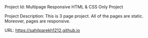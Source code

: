 Project Id: Multipage Responsive HTML & CSS Only Project

Project Description: 
This is 3 page project. All of the pages are static. Moreover, pages are responsive.

URL: https://sahilparekh1212.github.io
